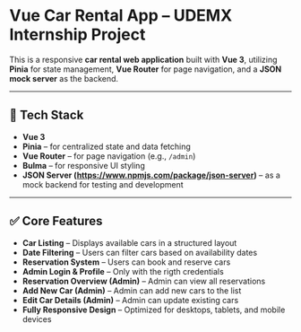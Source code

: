 # Vue Car Rental App – UDEMX Internship Project

This is a responsive **car rental web application** built with **Vue 3**, utilizing **Pinia** for state management, **Vue Router** for page navigation, and a **JSON mock server** as the backend.

---

## 🔧 Tech Stack

- **Vue 3**
- **Pinia** – for centralized state and data fetching
- **Vue Router** – for page navigation (e.g., `/admin`)
- **Bulma** – for responsive UI styling
- **JSON Server (https://www.npmjs.com/package/json-server)** – as a mock backend for testing and development

---

## ✅ Core Features

- **Car Listing** – Displays available cars in a structured layout  
- **Date Filtering** – Users can filter cars based on availability dates  
- **Reservation System** – Users can book and reserve cars  
- **Admin Login & Profile** – Only with the rigth credentials
- **Reservation Overview (Admin)** – Admin can view all reservations  
- **Add New Car (Admin)** – Admin can add new cars to the list  
- **Edit Car Details (Admin)** – Admin can update existing cars  
- **Fully Responsive Design** – Optimized for desktops, tablets, and mobile devices
